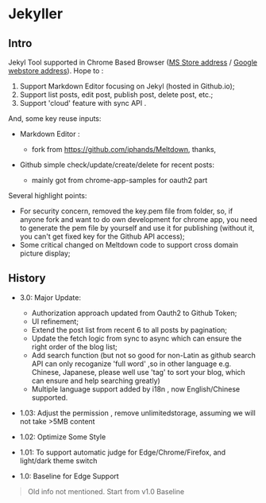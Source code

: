 # Jekyller
## Intro

Jekyl Tool supported in Chrome Based Browser  ([MS Store address][2] / [Google webstore address][1]). Hope to :

1. Support Markdown Editor focusing on Jekyl (hosted in Github.io);
2. Support list posts, edit post, publish post, delete post, etc.;
3. Support 'cloud' feature with sync API .

And, some key reuse inputs:

* Markdown Editor : 
	* fork from https://github.com/iphands/Meltdown, thanks,


*  Github simple check/update/create/delete for recent posts:  
	*  mainly got from chrome-app-samples for oauth2 part


Several highlight points:
- For security concern, removed the key.pem file from folder, so, if anyone fork and want to do own development for chrome app, you need to generate the pem file by yourself and use it for publishing (without it, you can't get fixed key for the Github API access);
- Some critical changed on Meltdown code to support cross domain picture display;


[1]: https://chrome.google.com/webstore/detail/jekyller/lgdhgkhhglmhiacjecigalebiffjklec
[2]: https://microsoftedge.microsoft.com/addons/detail/jekyller-blog-editor/blogcklanlfjglneidejdabdljnoohlc?hl=zh-CN


## History
+ 3.0:		Major Update:
  *	Authorization approach updated from Oauth2 to Github Token;
  * UI refinement;
  * Extend the post list from recent 6 to all posts by pagination;
  * Update the fetch logic from sync to async which can ensure the right order of the blog list;
  * Add search function (but not so good for non-Latin as github search API can only recoganize 'full word' ,so in other language e.g. Chinese, Japanese, please well use 'tag' to sort your blog, which can ensure and help searching greatly)
  * Multiple language support added by i18n , now English/Chinese supported.


+ 1.03:		Adjust the permission , remove unlimitedstorage, assuming we will not take >5MB content
+ 1.02:		Optimize Some Style
+ 1.01:		To support automatic judge for Edge/Chrome/Firefox, and light/dark theme switch
+ 1.0:		Baseline for Edge Support

> Old info not mentioned. Start from v1.0 Baseline
